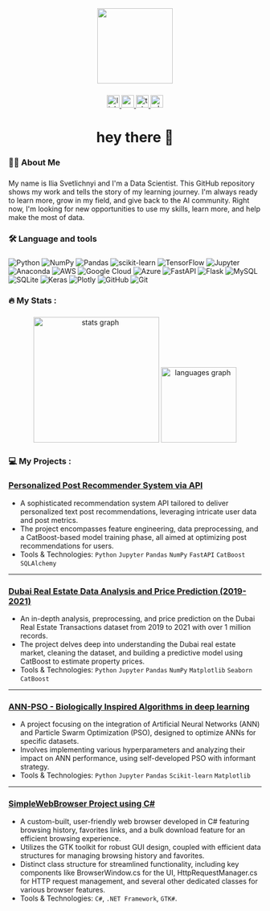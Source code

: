 <div align="center">
  <img height="150" src="https://camo.githubusercontent.com/62da68eb62b1e5f175f7d1f0191dd89a653d7908feb22d37d4a0ab07365d6791/68747470733a2f2f6d656469612e67697068792e636f6d2f6d656469612f4d3967624264396e6244724f5475314d71782f67697068792e676966"  />
</div>

###

<div align="center">
  <a href="https://www.linkedin.com/in/svetlichnyi-ilia/" target="_blank">
    <img src="https://img.shields.io/static/v1?message=LinkedIn&logo=linkedin&label=&color=0077B5&logoColor=white&labelColor=&style=for-the-badge" height="25" alt="linkedin logo"  />
  </a>
  <a href="mailto:ilia.svetlichnyi@gmail.com" target="_blank">
    <img src="https://img.shields.io/static/v1?message=Gmail&logo=gmail&label=&color=D14836&logoColor=white&labelColor=&style=for-the-badge" height="25" alt="gmail logo"  />
  </a>
  <a href="https://t.me/svetlichnyi_ilia" target="_blank">
    <img src="https://img.shields.io/static/v1?message=Telegram&logo=telegram&label=&color=2CA5E0&logoColor=white&labelColor=&style=for-the-badge" height="25" alt="telegram logo"  />
  </a>
  <a href="https://wa.me/79856650933" target="_blank">
    <img src="https://img.shields.io/static/v1?message=Whatsapp&logo=whatsapp&label=&color=25D366&logoColor=white&labelColor=&style=for-the-badge" height="25" alt="whatsapp logo"  />
  </a>
</div>

###

<h1 align="center">hey there 👋</h1>

###

<h3 align="left">👩‍💻  About Me</h3>

###

<p align="left">My name is Ilia Svetlichnyi and I'm a Data Scientist. This GitHub repository shows my work and tells the story of my learning journey. I'm always ready to learn more, grow in my field, and give back to the AI community. Right now, I'm looking for new opportunities to use my skills, learn more, and help make the most of data.</p>

###

<h3 align="left">🛠 Language and tools</h3>

###

<div align="left">
  <img src="https://img.shields.io/badge/python-3670A0?style=for-the-badge&logo=python&logoColor=ffdd54" alt="Python" />
  <img src="https://img.shields.io/badge/numpy-%23013243.svg?style=for-the-badge&logo=numpy&logoColor=white" alt="NumPy" />
  <img src="https://img.shields.io/badge/pandas-%23150458.svg?style=for-the-badge&logo=pandas&logoColor=white" alt="Pandas" />
  <img src="https://img.shields.io/badge/scikit--learn-%23F7931E.svg?style=for-the-badge&logo=scikit-learn&logoColor=white" alt="scikit-learn" />
  <img src="https://img.shields.io/badge/TensorFlow-%23FF6F00.svg?style=for-the-badge&logo=TensorFlow&logoColor=white" alt="TensorFlow" />
  <img src="https://img.shields.io/badge/jupyter-%23F37626.svg?style=for-the-badge&logo=Jupyter&logoColor=white" alt="Jupyter" />
  <img src="https://img.shields.io/badge/Anaconda-%2344A833.svg?style=for-the-badge&logo=anaconda&logoColor=white" alt="Anaconda" />
  <img src="https://img.shields.io/badge/AWS-%23FF9900.svg?style=for-the-badge&logo=amazon-aws&logoColor=white" alt="AWS" />
  <img src="https://img.shields.io/badge/Google%20Cloud-%234285F4.svg?style=for-the-badge&logo=google-cloud&logoColor=white" alt="Google Cloud" />
  <img src="https://img.shields.io/badge/azure-%230072C6.svg?style=for-the-badge&logo=azure-devops&logoColor=white" alt="Azure" />
  <img src="https://img.shields.io/badge/FastAPI-005571?style=for-the-badge&logo=fastapi" alt="FastAPI" />
  <img src="https://img.shields.io/badge/flask-%23000.svg?style=for-the-badge&logo=flask&logoColor=white" alt="Flask" />
  <img src="https://img.shields.io/badge/mysql-%2300f.svg?style=for-the-badge&logo=mysql&logoColor=white" alt="MySQL" />
  <img src="https://img.shields.io/badge/sqlite-%2307405e.svg?style=for-the-badge&logo=sqlite&logoColor=white" alt="SQLite" />
  <img src="https://img.shields.io/badge/Keras-%23D00000.svg?style=for-the-badge&logo=Keras&logoColor=white" alt="Keras" />
  <img src="https://img.shields.io/badge/Plotly-%233F4F75.svg?style=for-the-badge&logo=plotly&logoColor=white" alt="Plotly" />
  <img src="https://img.shields.io/badge/github-%23121011.svg?style=for-the-badge&logo=github&logoColor=white" alt="GitHub" />
  <img src="https://img.shields.io/badge/git-%23F05032.svg?style=for-the-badge&logo=git&logoColor=white" alt="Git" />
</div>


###

<h3 align="left">🔥   My Stats :</h3>

###

<div align="center">
  <img src="https://github-readme-stats.vercel.app/api?username=IliaSvetlichnyi&hide_title=false&hide_rank=true&show_icons=true&include_all_commits=true&count_private=true&disable_animations=false&theme=radical&locale=en&hide_border=false&order=1" height="250" alt="stats graph"  />
  <img src="https://github-readme-stats.vercel.app/api/top-langs?username=IliaSvetlichnyi&locale=en&hide_title=false&layout=compact&card_width=320&langs_count=5&theme=radical&hide_border=false&order=2" height="150" alt="languages graph"  />
</div>

###

<h3 align="left">💻 My Projects :</h3>

###


### [Personalized Post Recommender System via API](https://github.com/IliaSvetlichnyi/Recommender_System_API)
- A sophisticated recommendation system API tailored to deliver personalized text post recommendations, leveraging intricate user data and post metrics.
- The project encompasses feature engineering, data preprocessing, and a CatBoost-based model training phase, all aimed at optimizing post recommendations for users.
- Tools & Technologies: `Python` `Jupyter` `Pandas` `NumPy` `FastAPI` `CatBoost` `SQLAlchemy`

---

### [Dubai Real Estate Data Analysis and Price Prediction (2019-2021)](https://github.com/IliaSvetlichnyi/Dubai_Real_Estate)
- An in-depth analysis, preprocessing, and price prediction on the Dubai Real Estate Transactions dataset from 2019 to 2021 with over 1 million records.
- The project delves deep into understanding the Dubai real estate market, cleaning the dataset, and building a predictive model using CatBoost to estimate property prices.
- Tools & Technologies: `Python` `Jupyter` `Pandas` `NumPy` `Matplotlib` `Seaborn` `CatBoost`

---

### [ANN-PSO - Biologically Inspired Algorithms in deep learning](https://github.com/IliaSvetlichnyi/ANN-PSO)
- A project focusing on the integration of Artificial Neural Networks (ANN) and Particle Swarm Optimization (PSO), designed to optimize ANNs for specific datasets.
- Involves implementing various hyperparameters and analyzing their impact on ANN performance, using self-developed PSO with informant strategy.
- Tools & Technologies: `Python` `Jupyter` `Pandas` `Scikit-learn` `Matplotlib`

---

### [SimpleWebBrowser Project using C#](https://github.com/IliaSvetlichnyi/SimpleWebBrowserC-/tree/main)
- A custom-built, user-friendly web browser developed in C# featuring browsing history, favorites links, and a bulk download feature for an efficient browsing experience.
- Utilizes the GTK toolkit for robust GUI design, coupled with efficient data structures for managing browsing history and favorites.
- Distinct class structure for streamlined functionality, including key components like BrowserWindow.cs for the UI, HttpRequestManager.cs for HTTP request management, and several other dedicated classes for various browser features.
- Tools & Technologies: `C#`, `.NET Framework`, `GTK#`.
